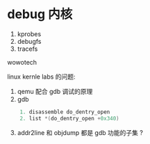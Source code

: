 # debug 内核

1. kprobes
2. debugfs
3. tracefs

wowotech 

linux kernle labs 的问题:
1. qemu 配合 gdb 调试的原理
2. gdb
```c
    1. disassemble do_dentry_open  
    2. list *(do_dentry_open +0x340)
```

3. addr2line 和 objdump 都是 gdb 功能的子集 ?

